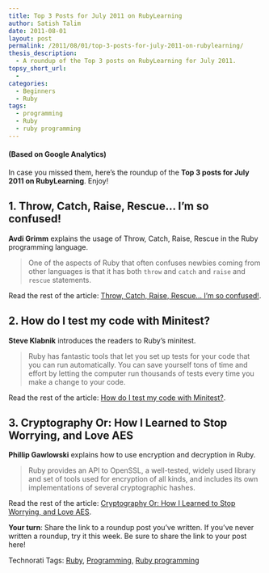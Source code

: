 ```yaml
---
title: Top 3 Posts for July 2011 on RubyLearning
author: Satish Talim
date: 2011-08-01
layout: post
permalink: /2011/08/01/top-3-posts-for-july-2011-on-rubylearning/
thesis_description:
  - A roundup of the Top 3 posts on RubyLearning for July 2011.
topsy_short_url:
  - 
categories:
  - Beginners
  - Ruby
tags:
  - programming
  - Ruby
  - ruby programming
---
```

<div>
  <h4>
    (Based on Google Analytics)
  </h4>
  
  <p class="alert">
    In case you missed them, here&#8217;s the roundup of the <strong>Top 3 posts for July 2011 on RubyLearning</strong>. Enjoy!
  </p>
  
  <h2>
    1. Throw, Catch, Raise, Rescue&#8230; I&#8217;m so confused!
  </h2>
  
  <p>
    <strong>Avdi Grimm</strong> explains the usage of Throw, Catch, Raise, Rescue in the Ruby programming language.
  </p>
  
  <blockquote>
    <p>
      One of the aspects of Ruby that often confuses newbies coming from other languages is that it has both <code>throw</code> and <code>catch</code> and <code>raise</code> and <code>rescue</code> statements.
    </p>
  </blockquote>
  
  <p>
    Read the rest of the article: <a href="http://rubylearning.com/blog/2011/07/12/throw-catch-raise-rescue-im-so-confused/">Throw, Catch, Raise, Rescue&#8230; I&#8217;m so confused!</a>.
  </p>
  
  <h2>
    2. How do I test my code with Minitest?
  </h2>
  
  <p>
    <strong>Steve Klabnik</strong> introduces the readers to Ruby&#8217;s minitest.
  </p>
  
  <blockquote>
    <p>
      Ruby has fantastic tools that let you set up tests for your code that you can run automatically. You can save yourself tons of time and effort by letting the computer run thousands of tests every time you make a change to your code.
    </p>
  </blockquote>
  
  <p>
    Read the rest of the article: <a href="http://rubylearning.com/blog/2011/07/28/how-do-i-test-my-code-with-minitest/">How do I test my code with Minitest?</a>.
  </p>
  
  <h2>
    3. Cryptography Or: How I Learned to Stop Worrying, and Love AES
  </h2>
  
  <p>
    <strong>Phillip Gawlowski</strong> explains how to use encryption and decryption in Ruby.
  </p>
  
  <blockquote>
    <p>
      Ruby provides an API to OpenSSL, a well-tested, widely used library and set of tools used for encryption of all kinds, and includes its own implementations of several cryptographic hashes.
    </p>
  </blockquote>
  
  <p>
    Read the rest of the article: <a href="http://rubylearning.com/blog/2011/07/18/cryptography-or-how-i-learned-to-stop-worrying-and-love-aes/">Cryptography Or: How I Learned to Stop Worrying, and Love AES</a>.
  </p>
  
  <p>
    <b>Your turn</b>: Share the link to a roundup post you’ve written. If you’ve never written a roundup, try it this week. Be sure to share the link to your post here!
  </p>
</div>

Technorati Tags: <a href="http://technorati.com/tag/Ruby" rel="tag">Ruby</a>, <a href="http://technorati.com/tag/Programming" rel="tag"> Programming</a>, <a href="http://technorati.com/tag/Ruby+programming" rel="tag">Ruby programming</a>
